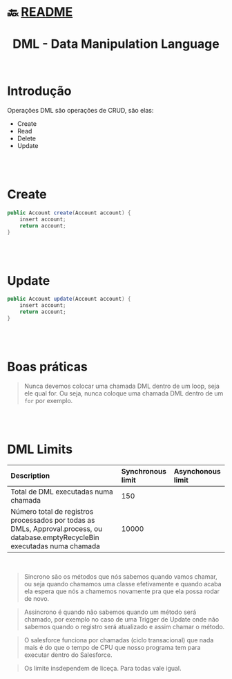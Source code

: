 # :back: [README](../../../README.md#programming-languages)

<h1 align="center">
    DML - Data Manipulation Language
</h1>

<br>

# Introdução
Operações DML são operações de CRUD, são elas:
-   Create
-   Read
-   Delete
-   Update

<br>
<br>

# Create

```java
public Account create(Account account) {
    insert account;
    return account;
}
```

<br>
<br>

# Update

```java
public Account update(Account account) {
    insert account;
    return account;
}
```

<br>
<br>

# Boas práticas

> Nunca devemos colocar uma chamada DML dentro de um loop, seja ele qual for. Ou seja, nunca coloque uma chamada DML dentro de um `for` por exemplo.

<br>
<br>

# DML Limits

| Description | Synchronous limit | Asynchonous limit |
|:-|:-|:-|
| Total de DML executadas numa chamada | 150 |  |
| Número total de registros processados por todas as DMLs, Approval.process, ou database.emptyRecycleBin executadas numa chamada | 10000 |  |

<br>

> Sincrono são os métodos que nós sabemos quando vamos chamar, ou seja quando chamamos uma classe efetivamente e quando acaba ela espera que nós a chamemos novamente pra que ela possa rodar de novo.

> Assincrono é quando não sabemos quando um método será chamado, por exemplo no caso de uma Trigger de Update onde não sabemos quando o registro será atualizado e assim chamar o método.

> O salesforce funciona por chamadas (ciclo transacional) que nada mais é do que o tempo de CPU que nosso programa tem para executar dentro do Salesforce.

> Os limite insdependem de liceça. Para todas vale igual.











